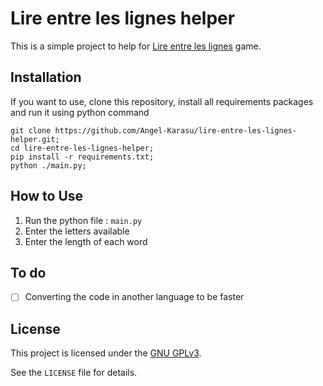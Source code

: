 # Lire entre les lignes helper

This is a simple project to help for [Lire entre les lignes](https://apps.apple.com/fr/app/lire-entre-les-lignes/id1252269368) game.
    
## Installation

If you want to use, clone this repository, install all requirements packages and run it using python command
```shell
git clone https://github.com/Angel-Karasu/lire-entre-les-lignes-helper.git;
cd lire-entre-les-lignes-helper;
pip install -r requirements.txt;
python ./main.py;
```

## How to Use

1. Run the python file : `main.py`
2. Enter the letters available
3. Enter the length of each word

## To do

- [ ] Converting the code in another language to be faster
  
## License

This project is licensed under the [GNU GPLv3](https://choosealicense.com/licenses/gpl-3.0/).

See the `LICENSE` file for details.
